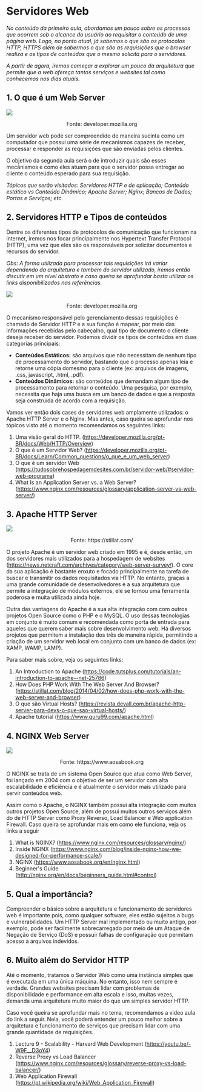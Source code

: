 # Servidores Web

*No conteúdo da primeiro aula, abordamos um pouco sobre os processos que ocorrem sob o alcance do usuário ao requisitar o conteúdo de uma página web. Logo, no ponto atual, já sabemos o que são os protocolos HTTP, HTTPS além de sabermos o que são as requisições que o browser realiza e os tipos de conteúdos que o mesmo solicita para o servidores.*

*A partir de agora, iremos começar a explorar um pouco da arquitetura que permite que a web ofereça tantos serviços e websites tal como conhecemos nos dias atuais.*

## 1. O que é um Web Server 

![](https://media.prod.mdn.mozit.cloud/attachments/2016/08/09/13677/d031b77dee83f372ffa4e0389d68108b/Fetching_a_page.png) 
<p style="text-align: center;">Fonte: developer.mozilla.org</p>


Um servidor web pode ser compreendido de maneira sucinta como um computador que possui uma série de mecanismos capazes de receber, processar e responder as requisições que são enviadas pelos clientes.

O objetivo da segunda aula será o de introduzir quais são esses mecânismos e como eles atuam para que o servidor possa entregar ao cliente o conteúdo esperado para sua requisição.

*Tópicos que serão visitados: Servidores HTTP e de aplicação; Conteúdo estático vs Conteúdo Dinâmico; Apache Server; Nginx; Bancos de Dados; Portas e Serviços; etc.*

## 2. Servidores HTTP e Tipos de conteúdos

Dentre os diferentes tipos de protocolos de comunicação que funcionam na internet, iremos nos focar principalmente nos Hypertext Transfer Protocol (HTTP), uma vez que eles são os responsáveis por solicitar documentos e recursos do servidor.

*Obs: A forma utilizada para processar tais requisições irá variar dependendo da arquitetura e também do servidor utilizado, iremos então discutir em um nível abstrato e caso queira se aprofundar basta utilizar os links disponibilizados nas referências.*

![](https://mdn.mozillademos.org/files/8659/web-server.svg) 
<p style="text-align: center;">Fonte: developer.mozilla.org</p>

O mecanismo responsável pelo gerenciamento dessas requisições é chamado de Servidor HTTP e a sua função é mapear, por meio das informações recebidas pelo cabeçalho, qual tipo de documento o cliente deseja receber do servidor. Podemos dividir os tipos de conteúdos em duas categorias principais:

* **Conteúdos Estáticos:** são arquivos que não necessitam de nenhum tipo de processamento do servidor, bastando que o processo apenas leia e retorne uma cópia domesmo para o cliente (ex: arquivos de imagens, .css, javascript, .html, .pdf).
* **Conteúdos Dinâmicos:** são conteúdos que demandam algum tipo de processamento para retornar o conteúdo. Uma pesquisa, por exemplo, necessita que haja uma busca em um banco de dados e que a resposta seja construída de acordo com a requisição.

Vamos ver então dois cases de servidores web amplamente utilizados: o Apache HTTP Server e o Nginx. Mas antes, caso queira se aprofundar nos tópicos visto até o momento recomendamos os seguintes links:

1. Uma visão geral do HTTP. (https://developer.mozilla.org/pt-BR/docs/Web/HTTP/Overview)
2. O que é um Servidor Web? (https://developer.mozilla.org/pt-BR/docs/Learn/Common_questions/o_que_e_um_web_server)
3. O que é um servidor Web (https://tudosobrehospedagemdesites.com.br/servidor-web/#servidor-web-programa)
4. What Is an Application Server vs. a Web Server? (https://www.nginx.com/resources/glossary/application-server-vs-web-server/)

## 3. Apache HTTP Server

![](https://s3.amazonaws.com/stillat/img/ch1_request_lifecycle.png) 
<p style="text-align: center;">Fonte: https://stillat.com/</p>

O projeto Apache é um servidor web criado em 1995 e é, desde então, um dos servidores mais utilizados para a hospedagem de websites (https://news.netcraft.com/archives/category/web-server-survey/). O core da sua aplicação é bastante enxuto e focado principalmente na tarefa de buscar e transmitir os dados requisitados via HTTP. No entanto, graças a uma grande comunidade de desenvolvedores e a sua arquitetura que permite a integração de módulos externos, ele se tornou uma ferramenta poderosa e muita utilizada ainda hoje.

Outra das vantagens do Apache é a sua alta integração com com outros projetos Open Source como o PHP e o MySQL. O uso dessas tecnologias em conjunto é muito comum e recomendada como porta de entrada para aqueles que querem saber mais sobre desenvolvimento web. Há diversos projetos que permitem a instalação dos três de maneira rápida, permitindo a criação de um servidor web local em conjunto com um banco de dados (ex: XAMP, WAMP, LAMP).

Para saber mais sobre, veja os seguintes links:

1. An Introduction to Apache (https://code.tutsplus.com/tutorials/an-introduction-to-apache--net-25786)
2. How Does PHP Work With The Web Server And Browser? (https://stillat.com/blog/2014/04/02/how-does-php-work-with-the-web-server-and-browser)
3. O que são Virtual Hosts? (https://revista.devall.com.br/apache-http-server-para-devs-o-que-sao-virtual-hosts/)
4. Apache tutorial (https://www.guru99.com/apache.html)

## 4. NGINX Web Server

![](https://www.aosabook.org/images/nginx/architecture.png) 
<p style="text-align: center;">Fonte: https://www.aosabook.org</p>

O NGINX se trata de um sistema Open Source que atua como Web Server, foi lançado em 2004 com o objetivo de ser um servidor com alta escalabilidade e eficiência e é atualmente o servidor mais utilizado para servir conteúdos web.

Assim como o Apache, o NGINX também possui alta integração com muitos outros projetos Open Source, além de possui muitos outros serviços além do de HTTP Server como Proxy Reverso, Load Balancer e Web application Firewall. Caso queira se aprofundar mais em como ele funciona, veja os links a seguir

1. What is NGINX? (https://www.nginx.com/resources/glossary/nginx/)
2. Inside NGINX (https://www.nginx.com/blog/inside-nginx-how-we-designed-for-performance-scale/)
3. NGINX (https://www.aosabook.org/en/nginx.html)
4. Beginner's Guide (http://nginx.org/en/docs/beginners_guide.html#control)

## 5. Qual a importância?

Compreender o básico sobre a arquitetura e funcionamento de servidores web é importante pois, como qualquer software, eles estão sujeitos a bugs e vulnerabilidades. Um HTTP Server mal implementado ou muito antigo, por exemplo, pode ser facilmente sobrecarregado por meio de um Ataque de Negação de Serviço (DoS) e possuir falhas de configuração que permitam acesso à arquivos indevidos.

## 6. Muito além do Servidor HTTP

Até o momento, tratamos o Servidor Web como uma instância simples que é executada em uma única máquina. No entanto, isso nem sempre é verdade. Grandes websites precisam lidar com problemas de disponibilidade e performance em alta escala e isso, muitas vezes, demanda uma arquitetura muito maior do que um simples servidor HTTP.

Caso você queira se aprofundar mais no tema, recomendamos a video aula do link a seguir. Nela, você poderá entender um pouco melhor sobre a arquitetura e funcionamento de serviços que precisam lidar com uma grande quantidade de requisições.

1. Lecture 9 - Scalability - Harvard Web Development (https://youtu.be/-W9F__D3oY4)
2. Reverse Proxy vs Load Balancer (https://www.nginx.com/resources/glossary/reverse-proxy-vs-load-balancer/)
3. Web Application Firewall (https://pt.wikipedia.org/wiki/Web_Application_Firewall)

